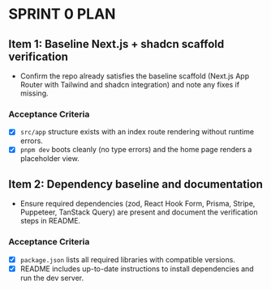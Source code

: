 # SPRINT 0 PLAN

## Item 1: Baseline Next.js + shadcn scaffold verification
- Confirm the repo already satisfies the baseline scaffold (Next.js App Router with Tailwind and shadcn integration) and note any fixes if missing.

### Acceptance Criteria
- [x] `src/app` structure exists with an index route rendering without runtime errors.
- [x] `pnpm dev` boots cleanly (no type errors) and the home page renders a placeholder view.

## Item 2: Dependency baseline and documentation
- Ensure required dependencies (zod, React Hook Form, Prisma, Stripe, Puppeteer, TanStack Query) are present and document the verification steps in README.

### Acceptance Criteria
- [x] `package.json` lists all required libraries with compatible versions.
- [x] README includes up-to-date instructions to install dependencies and run the dev server.
